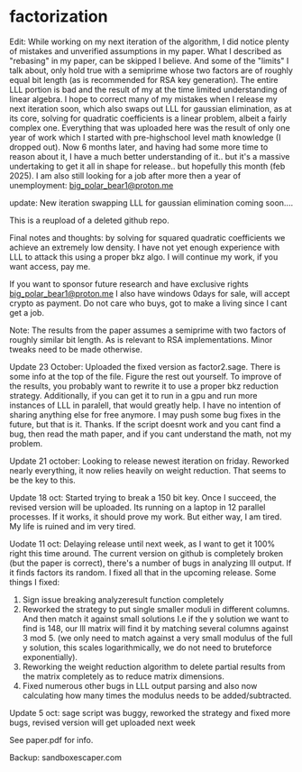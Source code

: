 # factorization

Edit: While working on my next iteration of the algorithm, I did notice plenty of mistakes and unverified assumptions in my paper. What I described as "rebasing" in my paper, can be skipped I believe. And some of the "limits" I talk about, only hold true with a semiprime whose two factors are of roughly equal bit length (as is recommended for RSA key generation). The entire LLL portion is bad and the result of my at the time limited understanding of linear algebra. I hope to correct many of my  mistakes when I release my next iteration soon, which also swaps out LLL for gaussian elimination, as at its core, solving for quadratic coefficients is a linear problem, albeit a fairly complex one. Everything that was uploaded here was the result of only one year of work which I started with pre-highschool level math knowledge (I dropped out). Now 6 months later, and having had some more time to reason about it, I have a much better understanding of it.. but it's a massive undertaking to get it all in shape for release.. but hopefully this month (feb 2025). I am also still looking for a job after more then a year of unemployment: big_polar_bear1@proton.me

update: New iteration swapping LLL for gaussian elimination coming soon....

This is a reupload of a deleted github repo.

Final notes and thoughts: by solving for squared quadratic coefficients we achieve an extremely low density. I have not yet enough experience with LLL to attack this using a proper bkz algo. I will continue my work, if you want access, pay me.

If you want to sponsor future research and have exclusive rights big_polar_bear1@proton.me
I also have windows 0days for sale, will accept crypto as payment. Do not care who buys, got to make a living since I cant get a job.

Note: The results from the paper assumes a semiprime with two factors of roughly similar bit length. As is relevant to RSA implementations. Minor tweaks need to be made otherwise.

Update 23 October: Uploaded the fixed version as factor2.sage. There is some info at the top of the file. Figure the rest out yourself. To improve of the results, you probably want to rewrite it to use a proper bkz reduction strategy. Additionally, if you can get it to run in a gpu and run more instances of LLL in paralell, that would greatly help. 
I have no intention of sharing anything else for free anymore. I may push some bug fixes in the future, but that is it. Thanks. If the script doesnt work and you cant find a bug, then read the math paper, and if you cant understand the math, not my problem.

Update 21 october: Looking to release newest iteration on friday. Reworked nearly everything, it now relies heavily on weight reduction. That seems to be the key to this.

Update 18 oct: Started trying to break a 150 bit key. Once I succeed, the revised version will be uploaded. Its running on a laptop in 12 parallel processes. If it works, it should prove my work. But either way, I am tired. My life is ruined and im very tired. 


Uodate 11 oct: Delaying release until next week, as I want to get it 100% right this time around. The current version on github is completely broken (but the paper is correct), there's a number of bugs in analyzing lll output. If it finds factors its random. I fixed all that in the upcoming release. Some things I fixed:

1. Sign issue breaking analyzeresult function completely
2. Reworked the strategy to put single smaller moduli in different columns. And then match it against small solutions
I.e if the y solution we want to find is 148, our lll matrix will find it by matching several columns against 3 mod 5.
(we only need to match against a very small modulus of the full y solution, this scales logarithmically, we do not need to bruteforce exponentially).
3. Reworking the weight reduction algorithm to delete partial results from the matrix completely as to reduce matrix dimensions.
4. Fixed numerous other bugs in LLL output parsing and also now calculating how many times the modulus needs to be added/subtracted.

Update 5 oct: sage script was buggy, reworked the strategy and fixed more bugs, revised version will get uploaded next week

See paper.pdf for info.

Backup: sandboxescaper.com
